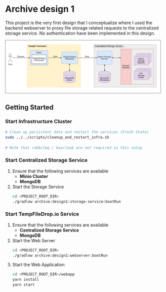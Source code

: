 # Archive design 1

This project is the very first design that I conceptualize where I used the backend webserver to proxy file storage 
related requests to the centralized storage service. No authentication have been implemented in this design. 

![design 1](../../doc/architecture_design1.png)

## Getting Started

### Start Infrastructure Cluster

```bash
# Clean up persistent data and restart the services (Fresh State)
sudo ../../scripts/cleanup_and_restart_infra.sh

# Note that rabbitmq / keycloak are not required in this setup
```

### Start Centralized Storage Service

1. Ensure that the following services are available
    - **Minio Cluster**
    - **MongoDB**
2. Start the Storage Service
    ```bash
    cd <PROJECT_ROOT_DIR>
    ./gradlew archive:design1:storage-service:bootRun
    ```

### Start TempFileDrop.io Service

1. Ensure that the following services are available
    - **Centralized Storage Service**
    - **MongoDB**
2. Start the Web Server
    ```bash
    cd <PROJECT_ROOT_DIR>
    ./gradlew archive:design1:webserver:bootRun
    ```
3. Start the Web Application
    ```bash
    cd <PROJECT_ROOT_DIR>/webapp
    yarn install
    yarn start
    ```
   
